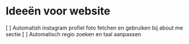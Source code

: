 # Ideeën voor website
[ ] Automatish instagram profiel foto fetchen en gebruiken bij about me sectie
[ ] Automatisch regio zoeken en taal aanpassen
